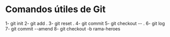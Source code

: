 # Comandos útiles de Git

1- git init
2- git add .
3- git reset .
4- git commit
5- git checkout -- .
6- git log
7- git commit --amend
8- git checkout -b rama-heroes
